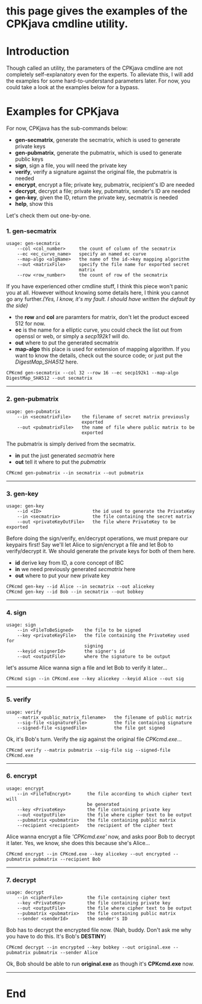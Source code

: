 # this page gives the examples of the CPKjava cmdline utility.

# Introduction #

Though called an utility, the parameters of the CPKjava cmdline are not completely self-explanatory even for the experts. To alleviate this, I will add the examples for some hard-to-understand parameters later. For now, you could take a look at the examples below for a bypass.

# Examples for CPKjava #

For now, CPKjava has the sub-commands below:
  * **gen-secmatrix**, generate the secmatrix, which is used to generate private keys
  * **gen-pubmatrix**, generate the pubmatrix, which is used to generate public keys
  * **sign**, sign a file, you will need the private key
  * **verify**, verify a signature against the original file, the pubmatrix is needed
  * **encrypt**, encrypt a file; private key, pubmatrix, recipient's ID are needed
  * **decrypt**, decrypt a file; private key, pubmatrix, sender's ID are needed
  * **gen-key**, given the ID, return the private key, secmatrix is needed
  * **help**, show this

Let's check them out one-by-one.

### 1. gen-secmatrix ###
```
usage: gen-secmatrix
    --col <col_number>     the count of column of the secmatrix
    --ec <ec_curve_name>   specify an named ec curve
    --map-algo <algName>   the name of the id->key mapping algorithm
    --out <matrixFile>     specify the file name for exported secret
                           matrix
    --row <row_number>     the count of row of the secmatrix
```

If you have experienced other cmdline stuff, I think this piece won't panic you at all. However without knowing some details here, I think you cannot go any further._(Yes, I know, it's my fault. I should have written the default by the side)_
  * the **row** and **col** are paramters for matrix, don't let the product exceed 512 for now.
  * **ec** is the name for a elliptic curve, you could check the list out from openssl or web, or simply a _secp192k1_ will do.
  * **out** where to put the generated secmatrix
  * **map-algo** this place is used for extension of mapping algorithm. If you want to know the details, check out the source code; or just put the _DigestMap\_SHA512_ here.

```
CPKcmd gen-secmatrix --col 32 --row 16 --ec secp192k1 --map-algo DigestMap_SHA512 --out secmatrix
```


---

### 2. gen-pubmatrix ###
```
usage: gen-pubmatrix
    --in <secmatrixFile>    the filename of secret matrix previously
                            exported
    --out <pubmatrixFile>   the name of file where public matrix to be
                            exported
```

The pubmatrix is simply derived from the secmatrix.
  * **in** put the just generated _secmatrix_ here
  * **out** tell it where to put the _pubmatrix_

```
CPKcmd gen-pubmatrix --in secmatrix --out pubmatrix
```


---

### 3. gen-key ###
```
usage: gen-key
    --id <ID>                   the id used to generate the PrivateKey
    --in <secmatrix>            the file containing the secret matrix
    --out <privateKeyOutFile>   the file where PrivateKey to be exported
```

Before doing the sign/verify, en/decrypt operations, we must prepare our keypairs first!
Say we'll let Alice to sign/encrypt a file and let Bob to verify/decrypt it. We should generate the private keys for both of them here.
  * **id** derive key from ID, a core concept of IBC
  * **in** we need previously generated _secmatrix_ here
  * **out** where to put your new private key

```
CPKcmd gen-key --id Alice --in secmatrix --out alicekey
CPKcmd gen-key --id Bob --in secmatrix --out bobkey
```


---

### 4. sign ###
```
usage: sign
    --in <FileToBeSigned>    the file to be signed
    --key <privateKeyFile>   the file containing the PrivateKey used for
                             signing
    --keyid <signerId>       the signer's id
    --out <outputFile>       where the signature to be output
```

let's assume Alice wanna sign a file and let Bob to verify it later...

```
CPKcmd sign --in CPKcmd.exe --key alicekey --keyid Alice --out sig
```


---

### 5. verify ###
```
usage: verify
    --matrix <public_matrix_filename>   the filename of public matrix
    --sig-file <signatureFile>          the file containing signature
    --signed-file <signedFile>          the file got signed
```

Ok, it's Bob's turn. Verify the _sig_ against the original file _CPKcmd.exe_...

```
CPKcmd verify --matrix pubmatrix --sig-file sig --signed-file CPKcmd.exe
```


---

### 6. encrypt ###
```
usage: encrypt
    --in <FileToEncrypt>      the file according to which cipher text will
                              be generated
    --key <PrivateKey>        the file containing private key
    --out <outputFile>        the file where cipher text to be output
    --pubmatrix <pubmatrix>   the file containing public matrix
    --recipient <recipient>   the recipient of the cipher text
```

Alice wanna encrypt a file _'CPKcmd.exe'_ now, and asks poor Bob to decrypt it later. Yes, we know, she does this because she's Alice...

```
CPKcmd encrypt --in CPKcmd.exe --key alicekey --out encrypted --pubmatrix pubmatrix --recipient Bob
```


---

### 7. decrypt ###
```
usage: decrypt
    --in <cipherFile>         the file containing cipher text
    --key <PrivateKey>        the file containing private key
    --out <outputFile>        the file where cipher text to be output
    --pubmatrix <pubmatrix>   the file containing public matrix
    --sender <senderId>       the sender's ID
```

Bob has to decrypt the encrypted file now. (Nah, buddy. Don't ask me why you have to do this. It's Bob's **DESTINY**)

```
CPKcmd decrypt --in encrypted --key bobkey --out original.exe --pubmatrix pubmatrix --sender Alice
```

Ok, Bob should be able to run **original.exe** as though it's **CPKcmd.exe** now.


---


# End #